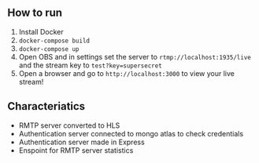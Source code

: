 ## How to run

1. Install Docker
2. `docker-compose build`
3. `docker-compose up`
4. Open OBS and in settings set the server to `rtmp://localhost:1935/live` and the stream key to `test?key=supersecret`
5. Open a browser and go to `http://localhost:3000` to view your live stream!

## Characteriatics

- RMTP server converted to HLS
- Authentication server connected to mongo atlas to check credentials
- Authentication server made in Express
- Enspoint for RMTP server statistics
